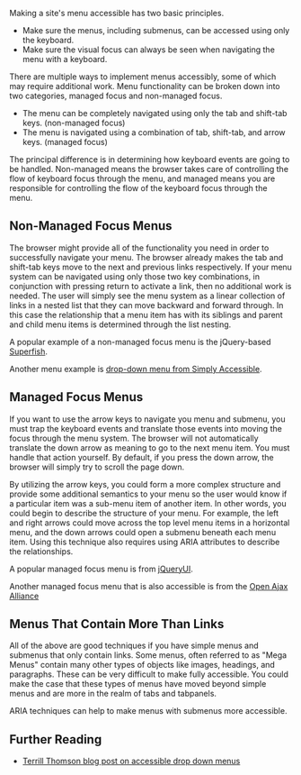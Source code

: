 Making a site's menu accessible has two basic principles.

-   Make sure the menus, including submenus, can be accessed using only
    the keyboard.
-   Make sure the visual focus can always be seen when navigating the
    menu with a keyboard.

There are multiple ways to implement menus accessibly, some of which may
require additional work. Menu functionality can be broken down into two
categories, managed focus and non-managed focus.

-   The menu can be completely navigated using only the tab and
    shift-tab keys. (non-managed focus)
-   The menu is navigated using a combination of tab, shift-tab, and
    arrow keys. (managed focus)

The principal difference is in determining how keyboard events are going
to be handled. Non-managed means the browser takes care of controlling
the flow of keyboard focus through the menu, and managed means you are
responsible for controlling the flow of the keyboard focus through the
menu.

Non-Managed Focus Menus
-----------------------

The browser might provide all of the functionality you need in order to
successfully navigate your menu. The browser already makes the tab and
shift-tab keys move to the next and previous links respectively. If your
menu system can be navigated using only those two key combinations, in
conjunction with pressing return to activate a link, then no additional
work is needed. The user will simply see the menu system as a linear
collection of links in a nested list that they can move backward and
forward through. In this case the relationship that a menu item has with
its siblings and parent and child menu items is determined through the
list nesting.

A popular example of a non-managed focus menu is the jQuery-based
[Superfish](http://users.tpg.com.au/j_birch/plugins/superfish/).

Another menu example is [drop-down menu from Simply
Accessible](http://simplyaccessible.com/examples/css-menu/option-6/).

Managed Focus Menus
-------------------

If you want to use the arrow keys to navigate you menu and submenu, you
must trap the keyboard events and translate those events into moving the
focus through the menu system. The browser will not automatically
translate the down arrow as meaning to go to the next menu item. You
must handle that action yourself. By default, if you press the down
arrow, the browser will simply try to scroll the page down.

By utilizing the arrow keys, you could form a more complex structure and
provide some additional semantics to your menu so the user would know if
a particular item was a sub-menu item of another item. In other words,
you could begin to describe the structure of your menu. For example, the
left and right arrows could move across the top level menu items in a
horizontal menu, and the down arrows could open a submenu beneath each
menu item. Using this technique also requires using ARIA attributes to
describe the relationships.

A popular managed focus menu is from
[jQueryUI](http://hanshillen.github.com/jqtest/?tabid=dialog#goto_menubar).

Another managed focus menu that is also accessible is from the [Open
Ajax Alliance](http://oaa-accessibility.org/examplep/menubar1/)

Menus That Contain More Than Links
----------------------------------

All of the above are good techniques if you have simple menus and
submenus that only contain links. Some menus, often referred to as "Mega
Menus" contain many other types of objects like images, headings, and
paragraphs. These can be very difficult to make fully accessible. You
could make the case that these types of menus have moved beyond simple
menus and are more in the realm of tabs and tabpanels.

ARIA techniques can help to make menus with submenus more accessible.

Further Reading
---------------

-   [Terrill Thomson blog post on accessible drop down
    menus](http://terrillthompson.com/blog/202)

